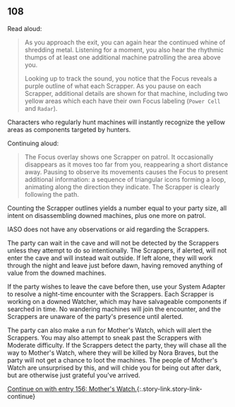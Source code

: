 ## 108

Read aloud:

> As you approach the exit, you can again hear the continued whine of shredding metal.
> Listening for a moment, you also hear the rhythmic thumps of at least one additional machine patrolling the area above you.
>
> Looking up to track the sound, you notice that the Focus reveals a purple outline of what each Scrapper.
> As you pause on each Scrapper, additional details are shown for that machine, including two yellow areas which each have their own Focus labeling (`Power Cell` and `Radar`).

Characters who regularly hunt machines will instantly recognize the yellow areas as components targeted by hunters.

Continuing aloud:

> The Focus overlay shows one Scrapper on patrol.
> It occasionally disappears as it moves too far from you, reappearing a short distance away.
> Pausing to observe its movements causes the Focus to present additional information: a sequence of triangular icons forming a loop, animating along the direction they indicate.
> The Scrapper is clearly following the path.

Counting the Scrapper outlines yields a number equal to your party size, all intent on disassembling downed machines, plus one more on patrol.

IASO does not have any observations or aid regarding the Scrappers.

The party can wait in the cave and will not be detected by the Scrappers unless they attempt to do so intentionally.
The Scrappers, if alerted, will not enter the cave and will instead wait outside.
If left alone, they will work through the night and leave just before dawn, having removed anything of value from the downed machines.

If the party wishes to leave the cave before then, use your System Adapter to resolve a night-time encounter with the Scrappers.
Each Scrapper is working on a downed Watcher, which may have salvageable components if searched in time.
No wandering machines will join the encounter, and the Scrappers are unaware of the party's presence until alerted.

The party can also make a run for Mother's Watch, which will alert the Scrappers.
You may also attempt to sneak past the Scrappers with Moderate difficulty.
If the Scrappers detect the party, they will chase all the way to Mother's Watch, where they will be killed by Nora Braves, but the party will not get a chance to loot the machines.
The people of Mother's Watch are unsurprised by this, and will chide you for being out after dark, but are otherwise just grateful you've arrived.

[Continue on with entry 156: Mother's Watch.](156-mothers-watch.md){:.story-link.story-link-continue}
